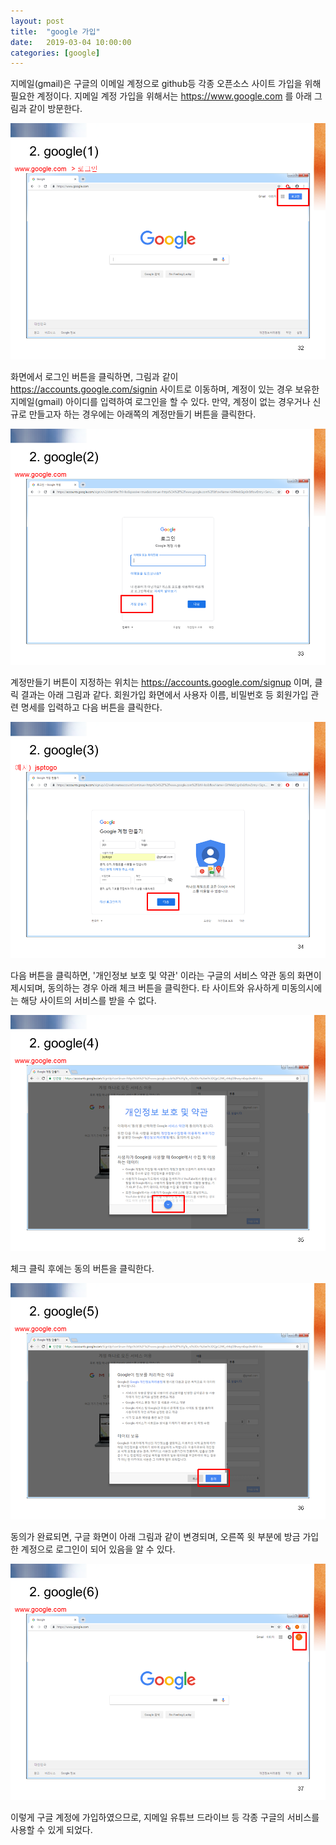 ```yaml
---
layout: post
title:  "google 가입"
date:   2019-03-04 10:00:00 
categories: [google]
---
```


지메일(gmail)은 구글의 이메일 계정으로 github등 각종 오픈소스 사이트 가입을 위해 필요한 계정이다. 지메일 계정 가입을 위해서는  https://www.google.com 를 아래 그림과 같이 방문한다. 
 
![Screen google1](https://raw.githubusercontent.com/javaroadmap/javaroadmap.github.io/master/static/img/_posts/googlesignup/google1.png "Screen google1")

화면에서 로그인 버튼을 클릭하면, 그림과 같이 https://accounts.google.com/signin 사이트로  이동하며, 계정이 있는 경우 보유한 지메일(gmail) 아이디를 입력하여 로그인을 할 수 있다.  만약, 계정이 없는 경우거나 신규로 만들고자 하는 경우에는 아래쪽의 계정만들기 버튼을 클릭한다.  

![Screen google2](https://raw.githubusercontent.com/javaroadmap/javaroadmap.github.io/master/static/img/_posts/googlesignup/google2.png "Screen google2")

계정만들기 버튼이 지정하는 위치는 https://accounts.google.com/signup 이며, 클릭 결과는 아래 그림과 같다. 회원가입 화면에서 사용자 이름, 비밀번호 등 회원가입 관련 명세를 입력하고 다음 버튼을 클릭한다.
 
![Screen google3](https://raw.githubusercontent.com/javaroadmap/javaroadmap.github.io/master/static/img/_posts/googlesignup/google3.png "Screen google3")
 
다음 버튼을 클릭하면, '개인정보 보호 및 약관' 이라는 구글의 서비스 약관 동의 화면이 제시되며, 동의하는 경우 아래 체크 버튼을 클릭한다. 타 사이트와 유사하게 미동의시에는 해당 사이트의 서비스를 받을 수 없다. 

![Screen google4](https://raw.githubusercontent.com/javaroadmap/javaroadmap.github.io/master/static/img/_posts/googlesignup/google4.png "Screen google4")

체크 클릭 후에는 동의 버튼을 클릭한다. 

![Screen google5](https://raw.githubusercontent.com/javaroadmap/javaroadmap.github.io/master/static/img/_posts/googlesignup/google5.png "Screen google5")

동의가 완료되면, 구글 화면이 아래 그림과 같이 변경되며, 오른쪽 윗 부분에 방금 가입한 계정으로 로그인이 되어 있음을 알 수 있다.

![Screen google6](https://raw.githubusercontent.com/javaroadmap/javaroadmap.github.io/master/static/img/_posts/googlesignup/google6.png "Screen google6")

이렇게 구글 계정에 가입하였으므로, 지메일 유튜브 드라이브 등 각종 구글의 서비스를 사용할 수 있게 되었다.
